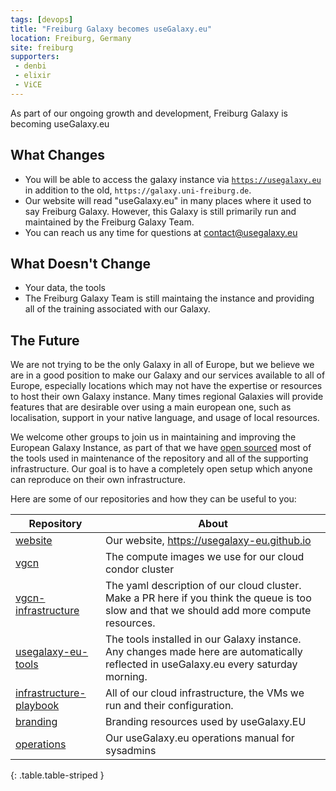 ```yaml
---
tags: [devops]
title: "Freiburg Galaxy becomes useGalaxy.eu"
location: Freiburg, Germany
site: freiburg
supporters:
 - denbi
 - elixir
 - ViCE
---
```


As part of our ongoing growth and development, Freiburg Galaxy is becoming useGalaxy.eu

## What Changes

- You will be able to access the galaxy instance via [`https://usegalaxy.eu`](https://usegalaxy.eu) in addition to the old, `https://galaxy.uni-freiburg.de`.
- Our website will read "useGalaxy.eu" in many places where it used to say Freiburg Galaxy. However, this Galaxy is still primarily run and maintained by the Freiburg Galaxy Team.
- You can reach us any time for questions at [contact@usegalaxy.eu](mailto:contact@usegalaxy.eu)

## What Doesn't Change

- Your data, the tools
- The Freiburg Galaxy Team is still maintaing the instance and providing all of the training associated with our Galaxy.

## The Future

We are not trying to be the only Galaxy in all of Europe, but we believe we are
in a good position to make our Galaxy and our services available to all of
Europe, especially locations which may not have the expertise or resources to
host their own Galaxy instance. Many times regional Galaxies will provide
features that are desirable over using a main european one, such as
localisation, support in your native language, and usage of local resources.

We welcome other groups to join us in maintaining and improving the European
Galaxy Instance, as part of that we have [open sourced](https://github.com/usegalaxy-eu)
most of the tools used in
maintenance of the repository and all of the supporting infrastructure. Our
goal is to have a completely open setup which anyone can reproduce on their own
infrastructure.

Here are some of our repositories and how they can be useful to you:

Repository                                                                         | About
---                                                                                | ---
[website](https://github.com/usegalaxy-eu/website)                                 | Our website, https://usegalaxy-eu.github.io
[vgcn](https://github.com/usegalaxy-eu/vgcn)                                       | The compute images we use for our cloud condor cluster
[vgcn-infrastructure](https://github.com/usegalaxy-eu/vgcn-infrastructure)         | The yaml description of our cloud cluster. Make a PR here if you think the queue is too slow and that we should add more compute resources.
[usegalaxy-eu-tools](https://github.com/usegalaxy-eu/usegalaxy-eu-tools)           | The tools installed in our Galaxy instance. Any changes made here are automatically reflected in useGalaxy.eu every saturday morning.
[infrastructure-playbook](https://github.com/usegalaxy-eu/infrastructure-playbook) | All of our cloud infrastructure, the VMs we run and their configuration.
[branding](https://github.com/usegalaxy-eu/branding)                               | Branding resources used by useGalaxy.EU
[operations](https://github.com/usegalaxy-eu/operations)                           | Our useGalaxy.eu operations manual for sysadmins
{: .table.table-striped }
